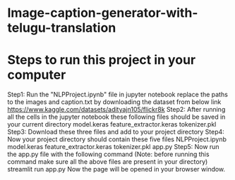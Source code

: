 # Image-caption-generator-with-telugu-translation

# Steps to run this project in your computer
Step1: Run the "NLPProject.ipynb" file in jupyter notebook
  replace the paths to the images and caption.txt by downloading the dataset from below link
  https://www.kaggle.com/datasets/adityajn105/flickr8k
Step2: After running all the cells in the jupyter notebook these following files should be saved in your current directory
  model.keras
  feature_extractor.keras
  tokenizer.pkl
Step3: Download these three files and add to your project directory
Step4: Now your project directory should contain these five files
  NLPProject.ipynb
  model.keras
  feature_extractor.keras
  tokenizer.pkl
  app.py
Step5: Now run the app.py file with the following command (Note: before running this command make sure all the above files are present in your directory)
  streamlit run app.py
Now the page will be opened in your browser window.
